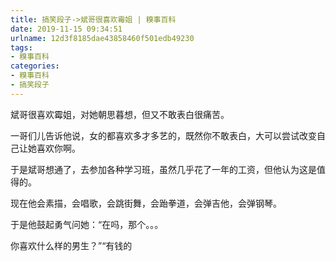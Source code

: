 ```yaml
---
title: 搞笑段子->斌哥很喜欢霉姐 | 糗事百科
date: 2019-11-15 09:34:51
urlname: 12d3f8185dae43858460f501edb49230
tags: 
- 糗事百科
categories:
- 糗事百科
- 搞笑段子
---
```

斌哥很喜欢霉姐，对她朝思暮想，但又不敢表白很痛苦。

一哥们儿告诉他说，女的都喜欢多才多艺的，既然你不敢表白，大可以尝试改变自己让她喜欢你啊。

于是斌哥想通了，去参加各种学习班，虽然几乎花了一年的工资，但他认为这是值得的。

现在他会素描，会唱歌，会跳街舞，会跆拳道，会弹吉他，会弹钢琴。

于是他鼓起勇气问她：“在吗，那个。。。

你喜欢什么样的男生？”“有钱的


